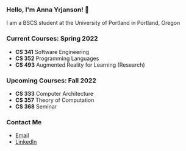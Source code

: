 ### Hello, I'm Anna Yrjanson! 👋 
I am a BSCS student at the University of Portland in Portland, Oregon

<!-- Current Classes -->
### Current Courses: Spring 2022
- **CS 341** Software Engineering
- **CS 352** Programming Languages
- **CS 493** Augmented Reality for Learning (Research)

### Upcoming Courses: Fall 2022
- **CS 333** Computer Architecture
- **CS 357** Theory of Computation
- **CS 368** Seminar

<!-- Social Media Profiles -->
### Contact Me
- [Email](mailto:yrjanson24@up.edu)
- [LinkedIn](https://www.linkedin.com/in/anna-yrjanson-4982191b3/)


<!--
**ayrjanson/ayrjanson** is a ✨ _special_ ✨ repository because its `README.md` (this file) appears on your GitHub profile.

Here are some ideas to get you started:

- 🔭 I’m currently working on ...
- 🌱 I’m currently learning ...
- 👯 I’m looking to collaborate on ...
- 🤔 I’m looking for help with ...
- 💬 Ask me about ...
- 📫 How to reach me: ...
- 😄 Pronouns: ...
- ⚡ Fun fact: ...
-->
